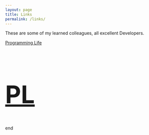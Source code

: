 ```yaml
---
layout: page
title: Links
permalink: /links/
---
```


These are some of my learned colleagues, all excellent Developers.

[Programming Life](http://programminglife.io/)

<a href="http://programminglife.io/">  
<h1 title="Programminglife" style="font-size:78px;" color="#0070bb">PL</h1>
</a>

end
